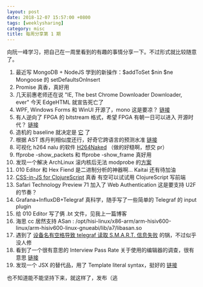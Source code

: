 ```yaml
---
layout: post
date: 2018-12-07 15:57:00 +0800
tags: [weeklysharing]
category: misc
title: 每周分享第 1 期
---
```


向阮一峰学习，把自己在一周里看到的有趣的事情分享一下。不过形式就比较随意了。

1. 最近写 MongoDB + NodeJS 学到的新操作：$addToSet $nin $ne Mongoose 的 setDefaultsOnInsert
2. Promise 真香，真好用
3. 几天前惠老师还在说 "IE, The best Chrome Downloader Downloader, ever" 今天 EdgeHTML 就宣告死亡了
4. WPF, Windows Forms 和 WinUI 开源了，mono 这是要凉？ [链接](https://blogs.windows.com/buildingapps/2018/12/04/announcing-open-source-of-wpf-windows-forms-and-winui-at-microsoft-connect-2018/)
5. 有人逆向了 FPGA 的 bitstream 格式，希望 FPGA 有朝一日可以进入 开源时代？ [链接](https://github.com/mmicko/prjtang)
6. 造机的 baseline 就决定是 [它](https://github.com/Icenowy/ice-risc) 了
7. 根据 AST 炼丹判相似度还行，好奇它跨语言的预测水准 [链接](https://code2vec.org/)
8. 可视化 h264 nalu 的软件 [H264Naked](https://github.com/shi-yan/H264Naked) （做的好糙啊，想交 pr）
9. ffprobe -show_packets 和 ffprobe -show_frame 真好用
10. 发现一个解决 ArchLinux 滚内核后无法 modprobe 的[方案](https://github.com/saber-nyan/kernel-modules-hook)
11. 010 Editor 和 Hex Fiend 是二进制分析的神器啊... Kaitai 还有待加油
12. [CSS-in-JS for ClojureScript](https://github.com/roman01la/cljss) 真香 有空可以试试用 ClojureScript 写前端
13. Safari Technology Preview 71 加入了 Web Authentication 这是要支持 U2F 的节奏？
14. Grafana+InfluxDB+Telegraf 真科学，随手写了一些简单的 Telegraf 的 input plugin
15. 给 010 Editor 写了俩 .bt 文件，见我上一篇博客
16. 海思 cc 居然支持 ASan : /opt/hisi-linux/x86-arm/arm-hisiv600-linux/arm-hisiv600-linux-gnueabi/lib/a7/libasan.so
17. 遇到了 [设备名有空格导致 telegraf 读取 S.M.A.R.T. 信息失败](https://github.com/influxdata/telegraf/issues/4881) 的锅，不过似乎没人修
18. 看到了一个很有意思的 Interview Pass Rate 关于使用的编辑器的调查，很有意思 [链接](https://triplebyte.com/blog/editor-report-the-rise-of-visual-studio-code)
19. 发现一个 JSX 的替代品，用了 Template literal syntax，挺好的 [链接](https://github.com/developit/htm)

也不知道能不能坚持下来，就这样了，发布（逃
